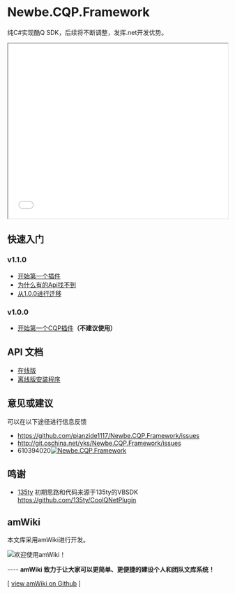 # Newbe.CQP.Framework

纯C#实现酷Q SDK，后续将不断调整，发挥.net开发优势。

<iframe src="oschina_widget.html" width="100%" height="400px">
</iframe>

## 快速入门

### v1.1.0

- [开始第一个插件](?file=499-v1.1.0/001-快速开始/001-开始第一个插件 "开始第一个插件")
- [为什么有的Api找不到](?file=499-v1.1.0/002-疑难解答/003-为什么有的Api找不到 "为什么有的Api找不到")
- [从1.0.0进行迁移](?file=499-v1.1.0/002-疑难解答/001-从1.0.0进行迁移 "从1.0.0进行迁移")

### v1.0.0

- [开始第一个CQP插件](?file=500-v1.0.0/001-快速开始/001-开始第一个CQP插件 "开始第一个CQP插件")**（不建议使用）**

## API 文档

- [在线版](http://yks.oschina.io/newbe.cqp.framework/apidoc/index.html)
- [离线版安装程序](http://yks.oschina.io/newbe.cqp.framework/clickonce/setup.exe)

## 意见或建议

可以在以下途径进行信息反馈

- <https://github.com/pianzide1117/Newbe.CQP.Framework/issues>
- <http://git.oschina.net/yks/Newbe.CQP.Framework/issues>
- 610394020[![Newbe.CQP.Framework](//pub.idqqimg.com/wpa/images/group.png "Newbe.CQP.Framework")](//shang.qq.com/wpa/qunwpa?idkey=6b2a67364b73c76cd472b5cfaf194ca2bfd817f43abc15a22dd507372b0f7b8a)

## 鸣谢

- [135ty](https://github.com/135ty) 初期思路和代码来源于135ty的VBSDK <https://github.com/135ty/CoolQNetPlugin>

## amWiki

本文库采用amWiki进行开发。

![欢迎使用amWiki！](amWiki/images/logo.png "欢迎使用amWiki！")

---- **amWiki 致力于让大家可以更简单、更便捷的建设个人和团队文库系统！**

[ [view amWiki on Github](https://github.com/TevinLi/amWiki) ]

<!-- UY BEGIN -->

 <div id="uyan_frame">
</div>

<script type="text/javascript" src="http://v2.uyan.cc/code/uyan.js?uid=2134199">
</script>

 <!-- UY END -->
